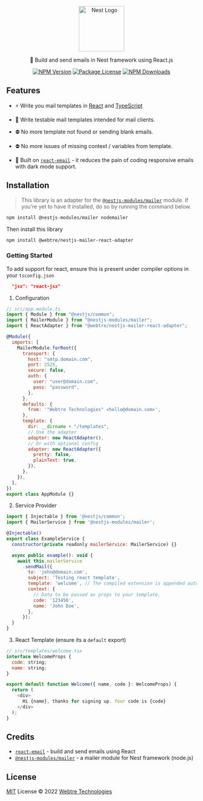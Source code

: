 <p align="center">
  <a href="http://nestjs.com/" target="blank">
    <img src="https://nestjs.com/img/logo-small.svg" width="120" alt="Nest Logo" />
  </a>
</p>

<p align="center">
  📨 Build and send emails in Nest framework using React.js
</p>

<p align="center">
  <a href="https://www.npmjs.com/package/@webtre/nestjs-mailer-react-adapter"><img src="https://img.shields.io/npm/v/@webtre/nestjs-mailer-react-adapter.svg" alt="NPM Version" /></a>
  <a href="https://www.npmjs.com/package/@webtre/nestjs-mailer-react-adapter"><img src="https://img.shields.io/npm/l/@webtre/nestjs-mailer-react-adapter.svg" alt="Package License" /></a>
  <a href="https://www.npmjs.com/package/@webtre/nestjs-mailer-react-adapter"><img src="https://img.shields.io/npm/dm/@webtre/nestjs-mailer-react-adapter.svg" alt="NPM Downloads" /></a>
</p>

## Features

- ⚡️ Write you mail templates in [React](https://github.com/facebook/react/) and [TypeScript](https://www.typescriptlang.org/)

- 🦾 Write testable mail templates intended for mail clients.

- ⛔ No more template not found or sending blank emails.

- ⛔ No more issues of missing context / variables from template.

- 💌 Built on [`react-email`](https://github.com/resendlabs/react-email) - it reduces the pain of coding responsive emails with dark mode support.

## Installation

> This library is an adapter for the [`@nestjs-modules/mailer`](https://github.com/nest-modules/mailer) module. If you're yet to have it installed, do so by running the command below.

```sh
npm install @nestjs-modules/mailer nodemailer
```

Then install this library

```sh
npm install @webtre/nestjs-mailer-react-adapter
```

### Getting Started

To add support for react, ensure this is present under compiler options in your `tsconfig.json`

```json
  "jsx": "react-jsx"
```

1. Configuration

```javascript
// src/app.module.ts
import { Module } from "@nestjs/common";
import { MailerModule } from "@nestjs-modules/mailer";
import { ReactAdapter } from "@webtre/nestjs-mailer-react-adapter";

@Module({
  imports: [
    MailerModule.forRoot({
      transport: {
        host: "smtp.domain.com",
        port: 2525,
        secure: false,
        auth: {
          user: "user@domain.com",
          pass: "password",
        },
      },
      defaults: {
        from: '"Webtre Technologies" <hello@domain.com>',
      },
      template: {
        dir: __dirname + "/templates",
        // Use the adapter
        adapter: new ReactAdapter(),
        // Or with optional config
        adapter: new ReactAdapter({
          pretty: false,
          plainText: true,
        }),
      },
    }),
  ],
})
export class AppModule {}
```

2. Service Provider

```javascript
import { Injectable } from '@nestjs/common';
import { MailerService } from '@nestjs-modules/mailer';

@Injectable()
export class ExampleService {
  constructor(private readonly mailerService: MailerService) {}

  async public example(): void {
    await this.mailerService
      .sendMail({
        to: 'john@domain.com',
        subject: 'Testing react template',
        template: 'welcome', // The compiled extension is appended automatically.
        context: {
          // Data to be passed as props to your template.
          code: '123456',
          name: 'John Doe',
        },
      });
  }
}
```

3. React Template (ensure its a `default` export)

```javascript
// src/templates/welcome.tsx
interface WelcomeProps {
  code: string;
  name: string;
}

export default function Welcome({ name, code }: WelcomeProps) {
  return (
    <div>
      Hi {name}, thanks for signing up. Your code is {code}
    </div>
  );
}
```

## Credits

- [`react-email`](https://github.com/resendlabs/react-email) - build and send emails using React
- [`@nestjs-modules/mailer`](https://github.com/nest-modules/mailer) - a mailer module for Nest framework (node.js)

## License

[MIT](./LICENSE) License © 2022 [Webtre Technologies](https://github.com/webtretech)
